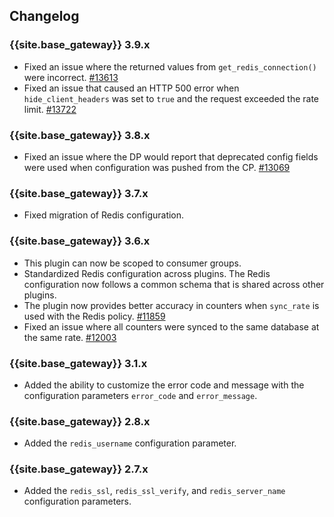 ## Changelog

### {{site.base_gateway}} 3.9.x
* Fixed an issue where the returned values from `get_redis_connection()` were incorrect.
[#13613](https://github.com/Kong/kong/issues/13613)
* Fixed an issue that caused an HTTP 500 error when `hide_client_headers` was set to `true` and the request exceeded the rate limit.
[#13722](https://github.com/Kong/kong/issues/13722)

### {{site.base_gateway}} 3.8.x
* Fixed an issue where the DP would report that deprecated config fields were used when configuration was pushed from the CP.
   [#13069](https://github.com/Kong/kong/issues/13069)

### {{site.base_gateway}} 3.7.x
* Fixed migration of Redis configuration.

### {{site.base_gateway}} 3.6.x
* This plugin can now be scoped to consumer groups.
* Standardized Redis configuration across plugins. The Redis configuration now follows a common schema that is shared across other plugins.
* The plugin now provides better accuracy in counters when `sync_rate` is used with the Redis policy.
[#11859](https://github.com/Kong/kong/issues/11859)
* Fixed an issue where all counters were synced to the same database at the same rate.
[#12003](https://github.com/Kong/kong/issues/12003)

### {{site.base_gateway}} 3.1.x
* Added the ability to customize the error code and message with
the configuration parameters `error_code` and `error_message`.

### {{site.base_gateway}} 2.8.x

* Added the `redis_username` configuration parameter.

### {{site.base_gateway}}  2.7.x

* Added the `redis_ssl`, `redis_ssl_verify`, and `redis_server_name` configuration parameters.

[api-object]: /gateway/latest/admin-api/#api-object
[configuration]: /gateway/latest/reference/configuration
[consumer-object]: /gateway/api/admin-ee/latest/#/operations/list-consumer
